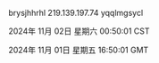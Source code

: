 brysjhhrhl 219.139.197.74 yqqlmgsycl

2024年 11月 02日 星期六 00:50:01 CST

2024年 11月 01日 星期五 16:50:01 GMT
